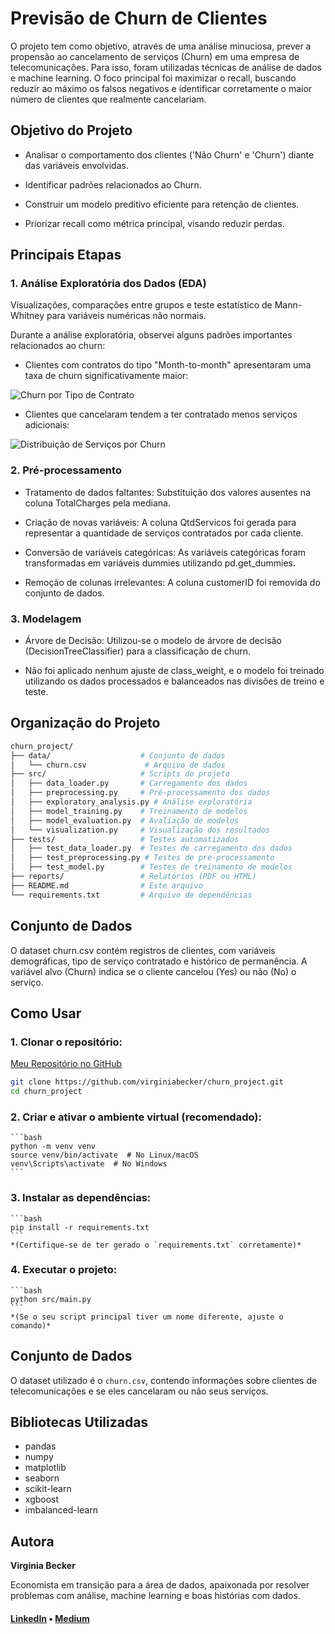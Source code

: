 # Previsão de Churn de Clientes

O projeto tem como objetivo, através de uma análise minuciosa, prever a propensão ao cancelamento de serviços (Churn) em uma empresa de telecomunicações. Para isso, foram utilizadas técnicas de análise de dados e machine learning.
O foco principal foi maximizar o recall, buscando reduzir ao máximo os falsos negativos e identificar corretamente o maior número de clientes que realmente cancelariam.


## Objetivo do Projeto

* Analisar o comportamento dos clientes ('Não Churn' e 'Churn') diante das variáveis envolvidas.

* Identificar padrões relacionados ao Churn.

* Construir um modelo preditivo eficiente para retenção de clientes.

* Priorizar recall como métrica principal, visando reduzir perdas.


## Principais Etapas

### 1. Análise Exploratória dos Dados (EDA)

Visualizações, comparações entre grupos e teste estatístico de Mann-Whitney para variáveis numéricas não normais.


Durante a análise exploratória, observei alguns padrões importantes relacionados ao churn:

- Clientes com contratos do tipo "Month-to-month" apresentaram uma taxa de churn significativamente maior:

![Churn por Tipo de Contrato](caminho/para/count_contract_churn.png)


- Clientes que cancelaram tendem a ter contratado menos serviços adicionais:

![Distribuição de Serviços por Churn](caminho/para/distrib_services_churn.png)



### 2. Pré-processamento

* Tratamento de dados faltantes: Substituição dos valores ausentes na coluna TotalCharges pela mediana.

* Criação de novas variáveis: A coluna QtdServicos foi gerada para representar a quantidade de serviços contratados por cada cliente.

* Conversão de variáveis categóricas: As variáveis categóricas foram transformadas em variáveis dummies utilizando pd.get_dummies.

* Remoção de colunas irrelevantes: A coluna customerID foi removida do conjunto de dados.

### 3. Modelagem

* Árvore de Decisão: Utilizou-se o modelo de árvore de decisão (DecisionTreeClassifier) para a classificação de churn.

* Não foi aplicado nenhum ajuste de class_weight, e o modelo foi treinado utilizando os dados processados e balanceados nas divisões de treino e teste.


## Organização do Projeto

```bash
churn_project/
├── data/                    # Conjunto de dados
│   └── churn.csv             # Arquivo de dados
├── src/                     # Scripts do projeto
│   ├── data_loader.py       # Carregamento dos dados
│   ├── preprocessing.py     # Pré-processamento dos dados
│   ├── exploratory_analysis.py # Análise exploratória
│   ├── model_training.py    # Treinamento de modelos
│   ├── model_evaluation.py  # Avaliação de modelos
│   └── visualization.py     # Visualização dos resultados
├── tests/                   # Testes automatizados
│   ├── test_data_loader.py  # Testes de carregamento dos dados
│   ├── test_preprocessing.py # Testes de pré-processamento
│   ├── test_model.py        # Testes de treinamento de modelos
├── reports/                 # Relatórios (PDF ou HTML)
├── README.md                # Este arquivo
└── requirements.txt         # Arquivo de dependências
```


## Conjunto de Dados

O dataset churn.csv contém registros de clientes, com variáveis demográficas, tipo de serviço contratado e histórico de permanência. A variável alvo (Churn) indica se o cliente cancelou (Yes) ou não (No) o serviço.


## Como Usar

### 1.  **Clonar o repositório:**

[Meu Repositório no GitHub](https://github.com/virginiabecker/churn_project.git)

```bash
git clone https://github.com/virginiabecker/churn_project.git
cd churn_project
```

### 2.  **Criar e ativar o ambiente virtual (recomendado):**
    ```bash
    python -m venv venv
    source venv/bin/activate  # No Linux/macOS
    venv\Scripts\activate  # No Windows
    ```

### 3.  **Instalar as dependências:**
    ```bash
    pip install -r requirements.txt
    ```
    *(Certifique-se de ter gerado o `requirements.txt` corretamente)*

### 4.  **Executar o projeto:**
    ```bash
    python src/main.py
    ```
    *(Se o seu script principal tiver um nome diferente, ajuste o comando)*


## Conjunto de Dados

O dataset utilizado é o `churn.csv`, contendo informações sobre clientes de telecomunicações e se eles cancelaram ou não seus serviços.


## Bibliotecas Utilizadas

* pandas
* numpy
* matplotlib
* seaborn
* scikit-learn
* xgboost
* imbalanced-learn



## Autora

**Virginia Becker**

Economista em transição para a área de dados, apaixonada por resolver problemas com análise, machine learning e boas histórias com dados.

#### [LinkedIn](https://www.linkedin.com/in/virginiastoquettibecker/) • [Medium](https://medium.com/@virginia.becker)

